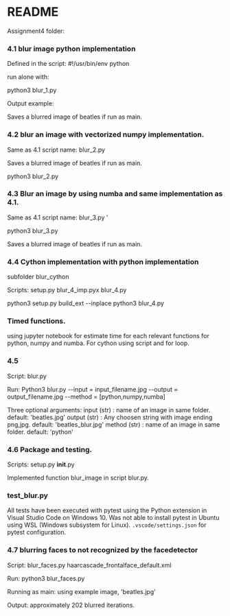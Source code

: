 # README 
Assignment4 folder: 
### 4.1 blur image python implementation 

Defined in the script: 
#!/usr/bin/env python

run alone with: 

python3 blur_1.py 

Output example: 

Saves a blurred image of beatles if run as main. 

### 4.2 blur an image with vectorized numpy implementation. 

Same as 4.1 script name: blur_2.py 

Saves a blurred image of beatles if run as main. 

python3 blur_2.py 


### 4.3 Blur an image by using numba and same implementation as 4.1. 

Same as 4.1 script name: blur_3.py '

python3 blur_3.py 

Saves a blurred image of beatles if run as main. 


### 4.4 Cython implementation with python implementation 

subfolder blur_cython 

Scripts: 
    setup.py 
    blur_4_imp.pyx 
    blur_4.py 

python3 setup.py build_ext --inplace 
python3 blur_4.py 

### Timed functions. 

using jupyter notebook for estimate time for each relevant functions for python, numpy and numba. For cython using script and for loop. 

### 4.5 

Script: 
    blur.py 

Run: 
    Python3 blur.py --input = input_filename.jpg --output = output_filename.jpg --method = [python,numpy,numba] 


Three optional arguments:
    input (str) : name of an image in same folder. default: 'beatles.jpg'
    output (str) : Any choosen string with image ending png,jpg.  default: 'beatles_blur.jpg'
    method (str) : name of an image in same folder. default: 'python'
 

### 4.6 Package and testing. 

Scripts: 
setup.py 
__init__.py 

Implemented function blur_image in script blur.py. 


### test_blur.py  

All tests have been executed with pytest using the Python extension in Visual Studio Code on Windows 10. Was not able to install pytest in Ubuntu using WSL (Windows subsystem for Linux). ```.vscode/settings.json``` for pytest configuration.

### 4.7 blurring faces to not recognized by the facedetector 

Script: 
    blur_faces.py 
    haarcascade_frontalface_default.xml

Run: 
    python3 blur_faces.py 

Running as main: using example image, 'beatles.jpg'

Output: approximately 202 blurred iterations. 
